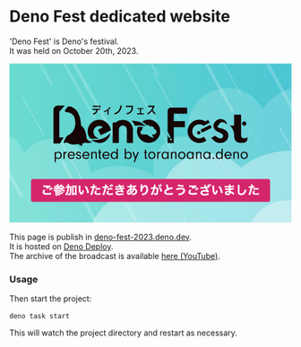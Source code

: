 # Deno Fest dedicated website

'Deno Fest' is Deno's festival.  
It was held on October 20th, 2023.

![](deno-fest-logo.png)

This page is publish in [deno-fest-2023.deno.dev](https://deno-fest-2023.deno.dev/).  
It is hosted on [Deno Deploy](https://deno.com/deploy).  
The archive of the broadcast is available [here (YouTube)](https://www.youtube.com/live/dAt-r7-Imgk?si=YfqMH-11qMKuBmiT&t=878).

### Usage

Then start the project:

```
deno task start
```

This will watch the project directory and restart as necessary.
